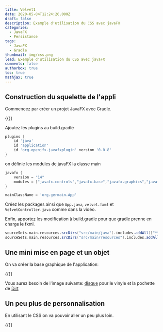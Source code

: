 ```yaml
---
title: Velvet1
date: 2020-05-04T12:24:26.000Z
draft: false
description: Exemple d'utilisation du CSS avec javaFX
categories:
  - JavaFX
  - Persistance
tags:
  - JavaFX
  - Gradle
thumbnail: img/css.png
lead: Exemple d'utilisation du CSS avec javaFX
comments: false
authorbox: true
toc: true
mathjax: true
---
```


## Construction du squelette de l'appli

Commencez par créer un projet JavaFX avec Gradle.

{{<youtube OVz0EJK-TKU>}}

Ajoutez les plugins au build.gradle

```gradle
plugins {
    id 'java'
    id 'application'
    id 'org.openjfx.javafxplugin' version '0.0.8'
}
```

on définie les modules de javaFX la classe main

```gradle
javafx {
    version = "14"
    modules = ["javafx.controls","javafx.base","javafx.graphics","javafx.fxml"]
}

mainClassName = 'org.germain.App'
```

Créez les packages ainsi que `App.java`, `velvet.fxml` et `VelvetController.java` comme dans la vidéo.

Enfin, apportez les modification à build.gradle pour que gradle prenne en charge le fxml.

```gradle
sourceSets.main.resources.srcDirs("src/main/java").includes.addAll(["**/*.fxml", "**/*.css","**/*.png"])
sourceSets.main.resources.srcDirs("src/main/resources").includes.addAll(["**/*.*"])
```

## Une mini mise en page et un objet

On va créer la base graphique de l'application:

{{<youtube Gh_RNr9TjSo>}}

Vous aurez besoin de l'image suivante: [disque](/download/disque.png) pour le vinyle et la pochette de [Dirt](/download/Dirt.jpeg)


## Un peu plus de personnalisation

En utilisant le CSS on va pouvoir aller un peu plus loin.

{{<youtube uj_p0KJNE18>}}

